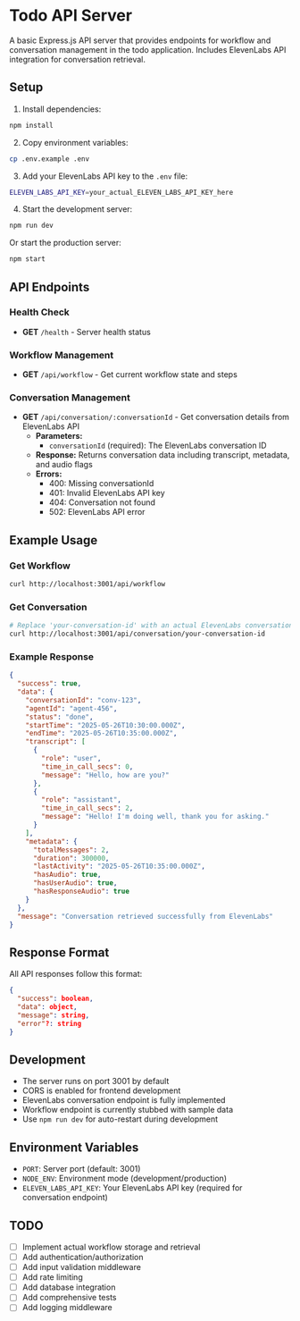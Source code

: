 # Todo API Server

A basic Express.js API server that provides endpoints for workflow and conversation management in the todo application. Includes ElevenLabs API integration for conversation retrieval.

## Setup

1. Install dependencies:

```bash
npm install
```

2. Copy environment variables:

```bash
cp .env.example .env
```

3. Add your ElevenLabs API key to the `.env` file:

```bash
ELEVEN_LABS_API_KEY=your_actual_ELEVEN_LABS_API_KEY_here
```

4. Start the development server:

```bash
npm run dev
```

Or start the production server:

```bash
npm start
```

## API Endpoints

### Health Check

- **GET** `/health` - Server health status

### Workflow Management

- **GET** `/api/workflow` - Get current workflow state and steps

### Conversation Management

- **GET** `/api/conversation/:conversationId` - Get conversation details from ElevenLabs API
  - **Parameters:**
    - `conversationId` (required): The ElevenLabs conversation ID
  - **Response:** Returns conversation data including transcript, metadata, and audio flags
  - **Errors:**
    - 400: Missing conversationId
    - 401: Invalid ElevenLabs API key
    - 404: Conversation not found
    - 502: ElevenLabs API error

## Example Usage

### Get Workflow

```bash
curl http://localhost:3001/api/workflow
```

### Get Conversation

```bash
# Replace 'your-conversation-id' with an actual ElevenLabs conversation ID
curl http://localhost:3001/api/conversation/your-conversation-id
```

### Example Response

```json
{
  "success": true,
  "data": {
    "conversationId": "conv-123",
    "agentId": "agent-456",
    "status": "done",
    "startTime": "2025-05-26T10:30:00.000Z",
    "endTime": "2025-05-26T10:35:00.000Z",
    "transcript": [
      {
        "role": "user",
        "time_in_call_secs": 0,
        "message": "Hello, how are you?"
      },
      {
        "role": "assistant",
        "time_in_call_secs": 2,
        "message": "Hello! I'm doing well, thank you for asking."
      }
    ],
    "metadata": {
      "totalMessages": 2,
      "duration": 300000,
      "lastActivity": "2025-05-26T10:35:00.000Z",
      "hasAudio": true,
      "hasUserAudio": true,
      "hasResponseAudio": true
    }
  },
  "message": "Conversation retrieved successfully from ElevenLabs"
}
```

## Response Format

All API responses follow this format:

```json
{
  "success": boolean,
  "data": object,
  "message": string,
  "error"?: string
}
```

## Development

- The server runs on port 3001 by default
- CORS is enabled for frontend development
- ElevenLabs conversation endpoint is fully implemented
- Workflow endpoint is currently stubbed with sample data
- Use `npm run dev` for auto-restart during development

## Environment Variables

- `PORT`: Server port (default: 3001)
- `NODE_ENV`: Environment mode (development/production)
- `ELEVEN_LABS_API_KEY`: Your ElevenLabs API key (required for conversation endpoint)

## TODO

- [ ] Implement actual workflow storage and retrieval
- [ ] Add authentication/authorization
- [ ] Add input validation middleware
- [ ] Add rate limiting
- [ ] Add database integration
- [ ] Add comprehensive tests
- [ ] Add logging middleware
